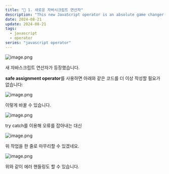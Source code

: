 ```yaml
---
title: "🎇 1. 새로운 자바시크립트 연산자"
description: "This new JavaScript operator is an absolute game changer."
date: 2024-08-21
update: 2024-08-21
tags:
  - javascript
  - operator
series: "javascript operator"
---
```


![image.png](%E1%84%8C%E1%85%A6%E1%84%86%E1%85%A9%E1%86%A8%20%E1%84%8B%E1%85%A5%E1%86%B9%E1%84%8B%E1%85%B3%E1%86%B7%2066a8bf50c64d45ecb2c2346d56f34f30/image.png)

새 자바스크립트 연산자가 등장했습니다.

**safe assignment operator**를 사용하면 아래와 같은 코드를 더 이상 작성할 필요가 없습니다:

![image.png](%E1%84%8C%E1%85%A6%E1%84%86%E1%85%A9%E1%86%A8%20%E1%84%8B%E1%85%A5%E1%86%B9%E1%84%8B%E1%85%B3%E1%86%B7%2066a8bf50c64d45ecb2c2346d56f34f30/image%201.png)

이렇게 바꿀 수 있습니다.

![image.png](%E1%84%8C%E1%85%A6%E1%84%86%E1%85%A9%E1%86%A8%20%E1%84%8B%E1%85%A5%E1%86%B9%E1%84%8B%E1%85%B3%E1%86%B7%2066a8bf50c64d45ecb2c2346d56f34f30/image%202.png)

try catch를 이용해 오류를 잡아내는 대신

![image.png](%E1%84%8C%E1%85%A6%E1%84%86%E1%85%A9%E1%86%A8%20%E1%84%8B%E1%85%A5%E1%86%B9%E1%84%8B%E1%85%B3%E1%86%B7%2066a8bf50c64d45ecb2c2346d56f34f30/image%203.png)

위 작업을 한 줄로 마무리할 수 있겠네요.

![image.png](%E1%84%8C%E1%85%A6%E1%84%86%E1%85%A9%E1%86%A8%20%E1%84%8B%E1%85%A5%E1%86%B9%E1%84%8B%E1%85%B3%E1%86%B7%2066a8bf50c64d45ecb2c2346d56f34f30/image%204.png)

위와 같이 에러 핸들링도 할 수 있습니다.
